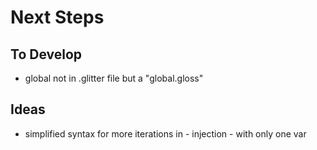 Next Steps
===========

To Develop
-----------

- global not in .glitter file but a "global.gloss"



Ideas
------------

- simplified syntax for more iterations in - injection - with only one var